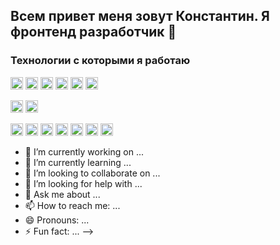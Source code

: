 ## Всем привет меня зовут Константин. Я фронтенд разработчик 👋

### Технологии с которыми я работаю

<img src="https://camo.githubusercontent.com/8e19f4b3092aafb4b873b0df8ce4beb898a0b267630961a392b2134affe0edef/68747470733a2f2f696d672e736869656c64732e696f2f62616467652f2d48544d4c352d2532334534344432373f7374796c653d666c61742d737175617265266c6f676f3d68746d6c35266c6f676f436f6c6f723d666666666666" alt="" height="20" width="auto" /> <img src="https://camo.githubusercontent.com/8cdedc6c3d0c6fade754f8114316c1bcb2361e1011a505309324f5ae4e703a7e/68747470733a2f2f696d672e736869656c64732e696f2f62616467652f2d435353332d2532333135373242363f7374796c653d666c61742d737175617265266c6f676f3d63737333" alt="" height="20" width="auto" /> <img src="https://camo.githubusercontent.com/8b9d11292db821387d2bd7c906565f575fd483d3a216c879e71a6b3f25db001b/68747470733a2f2f696d672e736869656c64732e696f2f62616467652f2d4a6176615363726970742d2532334637444631433f7374796c653d666c61742d737175617265266c6f676f3d6a617661736372697074266c6f676f436f6c6f723d303030303030266c6162656c436f6c6f723d25323346374446314326636f6c6f723d253233464643453541" alt="" height="20" width="auto" />
<img src="https://camo.githubusercontent.com/bd23728a12155fbd3a26349b45fc8ed5342d104428f9861d1faebc247a476cb0/68747470733a2f2f696d672e736869656c64732e696f2f62616467652f2d547970655363726970742d3030374143433f7374796c653d666c61742d737175617265266c6f676f3d74797065736372697074266c6f676f436f6c6f723d7768697465" height="20" width="auto" />
<img src="https://camo.githubusercontent.com/403c2de3972ae900f5c04588445da55d318e05a9b2a53536a8de1aa50dbff043/68747470733a2f2f696d672e736869656c64732e696f2f62616467652f2d5675652e6a732d2532333263336535303f7374796c653d666c61742d737175617265266c6f676f3d767565646f746a73" alt="" height="20" width="auto" />
<img src="https://camo.githubusercontent.com/2b372066acd3d711539b1c98639bc667f81d6afff56cffc3b7be30b84c55d559/68747470733a2f2f696d672e736869656c64732e696f2f62616467652f2d52656163742e6a732d2532333238324333343f7374796c653d666c61742d737175617265266c6f676f3d7265616374" alt="" height="20" width="auto" />

<img src="https://camo.githubusercontent.com/82c69a1934d7840ec9dfa61c6f4979335d2d8e80bec4e4a73a95232280c07f3e/68747470733a2f2f696d672e736869656c64732e696f2f62616467652f2d536173732d2532334343363639393f7374796c653d666c61742d737175617265266c6f676f3d73617373266c6f676f436f6c6f723d666666666666" alt="" height="20" width="auto" /> <img src="https://camo.githubusercontent.com/600f7c68931789d2b7ead87ef7b662ca162dc73b29211fe5dadf8937f30384b8/68747470733a2f2f696d672e736869656c64732e696f2f62616467652f2d5461696c77696e644353532d2532333161323032633f7374796c653d666c61742d737175617265266c6f676f3d7461696c77696e642d637373" alt="" height="20" width="auto" />

<img src="https://camo.githubusercontent.com/784d55e02eeccd6c779bd5b744a30939096f87f09d0219a5cc0d0bc6ddc28e47/68747470733a2f2f696d672e736869656c64732e696f2f62616467652f2d5765627061636b2d2532333243334134323f7374796c653d666c61742d737175617265266c6f676f3d7765627061636b" alt="" height="20" width="auto" /> <img src="https://camo.githubusercontent.com/06ac3fd76d1d800c1676de441a8f5947e1fa35b64d4e96a1e35294f7841597a8/68747470733a2f2f696d672e736869656c64732e696f2f62616467652f2d566974652d2532333634364346463f7374796c653d666c61742d737175617265266c6f676f3d76697465266c6f676f436f6c6f723d666666666666" alt="" height="20" width="auto" />
<img src="https://camo.githubusercontent.com/c327b285b82f919ca31e8d1b30400afa3ba20646f54827e891718a323f469b4b/68747470733a2f2f696d672e736869656c64732e696f2f62616467652f2d45534c696e742d2532333442333243333f7374796c653d666c61742d737175617265266c6f676f3d65736c696e74" alt="" height="20" width="auto" /> <img src="https://camo.githubusercontent.com/1abc8031d44c921d75a3a5d1088e125ccd41e18d93901202e8f41a0f0947687a/68747470733a2f2f696d672e736869656c64732e696f2f62616467652f2d50726574746965722d2532334637423933453f7374796c653d666c61742d737175617265266c6f676f3d7072657474696572266c6f676f436f6c6f723d666666666666" alt="" height="20" width="auto" /> <img src="https://camo.githubusercontent.com/d380552ff1399b0f2cc8692ced0c5a3a7366991402190821da64b71778dfc3dd/68747470733a2f2f696d672e736869656c64732e696f2f62616467652f2d4769742d2532334630353033323f7374796c653d666c61742d737175617265266c6f676f3d676974266c6f676f436f6c6f723d253233666666666666" alt="" height="20" width="auto" /> <img src="https://camo.githubusercontent.com/d2cd977b531091c90e9b71bcdbdf024e3e30f29364825eea4d0cdd13463b783c/68747470733a2f2f696d672e736869656c64732e696f2f62616467652f2d4769744c61622d4643413132313f7374796c653d666c61742d737175617265266c6f676f3d6769746c6162" alt="" height="20" width="auto" /> <img src="https://camo.githubusercontent.com/91031ca15414cacbe485cfff58c9962db068a04ae8c7d6f18b4f77e60827c292/68747470733a2f2f696d672e736869656c64732e696f2f62616467652f2d5653436f64652d2532333030374143433f7374796c653d666c61742d737175617265266c6f676f3d76697375616c2d73747564696f2d636f6465" alt="" height="20" width="auto" />
- 🔭 I’m currently working on ...
- 🌱 I’m currently learning ...
- 👯 I’m looking to collaborate on ...
- 🤔 I’m looking for help with ...
- 💬 Ask me about ...
- 📫 How to reach me: ...
- 😄 Pronouns: ...
- ⚡ Fun fact: ...
-->
